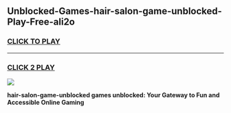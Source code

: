 
## Unblocked-Games-hair-salon-game-unblocked-Play-Free-ali2o
<h3>
<a href="https://premium76.site?title=hair-salon-game-unblocked&ref=09A">CLICK TO PLAY</a></h3>
<hr>

<h3>
<a href="https://premium76.site?title=hair-salon-game-unblocked&ref=09A">CLICK 2 PLAY</a>
  
</h3>

<a href="https://premium76.site?title=hair-salon-game-unblocked&ref=09A"><img src="https://clearcache.store/games.png"></a>


**hair-salon-game-unblocked games unblocked: Your Gateway to Fun and Accessible Online Gaming**
